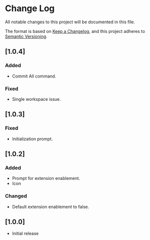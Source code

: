 # Change Log
All notable changes to this project will be documented in this file.

The format is based on [Keep a Changelog](https://keepachangelog.com/en/1.0.0/),
and this project adheres to [Semantic Versioning](https://semver.org/spec/v2.0.0.html).

## [1.0.4]

### Added
- Commit All command.

### Fixed
- Single workspace issue.

## [1.0.3]

### Fixed
- Initialization prompt.

## [1.0.2]

### Added
- Prompt for extension enablement.
- Icon

### Changed
- Default extension enablement to false.

## [1.0.0]

- Initial release
